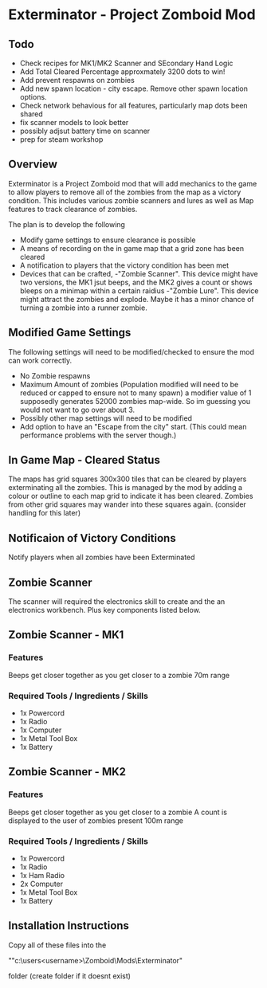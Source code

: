 # Exterminator - Project Zomboid Mod
## Todo
- Check recipes for MK1/MK2 Scanner and SEcondary Hand Logic
- Add Total Cleared Percentage approxmately 3200 dots to win!
- Add prevent respawns on zombies 
- Add new spawn location - city escape. Remove other spawn location options.
- Check network behavious for all features, particularly map dots been shared
- fix scanner models to look better
- possibly adjsut battery time on scanner
- prep for steam workshop


## Overview 
Exterminator is a Project Zomboid mod that will add mechanics to the game to allow players to remove all of the zombies from the map as a victory condition. This includes various zombie scanners and lures as well as Map features to track clearance of zombies.

The plan is to develop the following
- Modify game settings to ensure clearance is possible
- A means of recording on the in game map that a grid zone has been cleared
- A notification to players that the victory condition has been met
- Devices that can be crafted, 
  -"Zombie Scanner". This device might have two versions, the MK1 jsut beeps, and the MK2 gives a count or shows bleeps on a minimap within a certain raidius
  -"Zombie Lure". This device might attract the zombies and explode. Maybe it has a minor chance of turning a zombie into a runner zombie.

## Modified Game Settings
The following settings will need to be modified/checked to ensure the mod can work correctly.
- No Zombie respawns
- Maximum Amount of zombies (Population modified will need to be reduced or capped to ensure not to many spawn) 
  a modifier value of 1 supposedly generates 52000 zombies map-wide. So im guessing you would not want to go over about 3.
- Possibly other map settings will need to be modified
- Add option to have an "Escape from the city" start. (This could mean performance problems with the server though.) 

## In Game Map - Cleared Status
The maps has grid squares 300x300 tiles that can be cleared by players exterminating all the zombies. This is managed by the mod by adding a colour or outline to each map grid to indicate it has been cleared. Zombies from other grid squares may wander into these squares again. (consider handling for this later)

## Notificaion of Victory Conditions
Notify players when all zombies have been Exterminated

## Zombie Scanner
The scanner will required the electronics skill to create and the an electronics workbench. Plus key components listed below.

## Zombie Scanner - MK1
### Features
Beeps get closer together as you get closer to a zombie
70m range

### Required Tools / Ingredients / Skills
- 1x Powercord
- 1x Radio
- 1x Computer
- 1x Metal Tool Box
- 1x Battery

## Zombie Scanner - MK2
### Features
Beeps get closer together as you get closer to a zombie
A count is displayed to the user of zombies present
100m range

### Required Tools / Ingredients / Skills
- 1x Powercord
- 1x Radio
- 1x Ham Radio
- 2x Computer
- 1x Metal Tool Box
- 1x Battery

## Installation Instructions
Copy all of these files into the 

""c:\users\<username>\Zomboid\Mods\Exterminator" 

folder (create folder if it doesnt exist)
